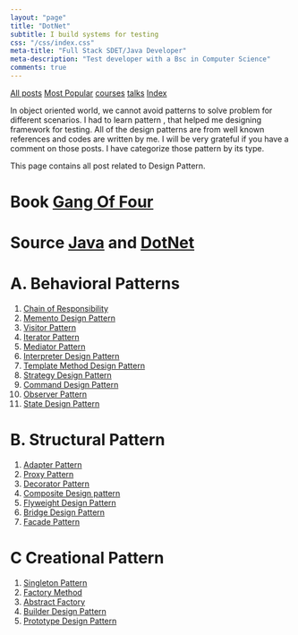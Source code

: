 ```yaml
---
layout: "page"
title: "DotNet"
subtitle: I build systems for testing
css: "/css/index.css"
meta-title: "Full Stack SDET/Java Developer"
meta-description: "Test developer with a Bsc in Computer Science"
comments: true
---
```

<div class="list-filters">
    <a href="/" class="list-filter filter-selected">All posts</a>
    <a href="/popular" class="list-filter">Most Popular</a>
    <a href="/courses" class="list-filter">courses</a>
	<a href="/talks" class="list-filter">talks</a>
    <a href="/tags" class="list-filter">Index</a>
</div>

In object oriented world, we cannot avoid patterns to solve problem for different scenarios. I had to learn pattern , that helped me designing framework for testing. All of the design patterns are from well known references and codes are written by me. I will be very grateful if you have a comment on those posts. I have categorize those pattern by its type.

This page contains all post related to Design Pattern.

# Book [Gang Of Four](https://www.amazon.com/Design-Patterns-Object-Oriented-Addison-Wesley-Professional-ebook/dp/B000SEIBB8)
# Source [Java](https://github.com/sarkershantonu/blog-projects/tree/master/DesignPatternsJava) and [DotNet](https://github.com/sarkershantonu/blog-projects/tree/master/DesignPatternsDotNet)

# A. Behavioral Patterns 
1. [Chain of Responsibility](https://sarkershantonu.github.io/2014/01/29/chain-of-responsibility/) 
2. [Memento Design Pattern](https://sarkershantonu.github.io/2014/02/10/memento/)
3. [Visitor Pattern](https://sarkershantonu.github.io/2014/02/11/visitor/) 
4. [Iterator Pattern](https://sarkershantonu.github.io/2014/02/12/iterator/)   
5. [Mediator Pattern](https://sarkershantonu.github.io/2014/02/13/mediator/)  
6. [Interpreter Design Pattern](https://sarkershantonu.github.io/2014/02/14/interpreter/)  
7. [Template Method Design Pattern](https://sarkershantonu.github.io/2014/02/16/template/)
8. [Strategy Design Pattern](https://sarkershantonu.github.io/2014/02/20/strategy/) 
9. [Command Design Pattern](https://sarkershantonu.github.io/2014/02/26/command/)   
10. [Observer Pattern](https://sarkershantonu.github.io/2014/01/30/observer/)
11. [State Design Pattern](https://sarkershantonu.github.io/2014/02/28/state/)

# B. Structural Pattern 
1. [Adapter Pattern](https://sarkershantonu.github.io/2014/02/adapter-design-pattern-simplified.html)
2. [Proxy Pattern ](https://sarkershantonu.github.io/2014/02/proxy-design-pattern-simplified.html)
3. [Decorator Pattern](https://sarkershantonu.github.io/2014/02/composite-design-pattern-simplified.html)
4. [Composite Design pattern](https://sarkershantonu.github.io/2014/02/composite-design-pattern-simplified.html) 
5. [Flyweight Design Pattern](https://sarkershantonu.github.io/2014/02/flyweight-design-pattern-simplified.html)
6. [Bridge Design Pattern](https://sarkershantonu.github.io/2014/02/bridge-design-sattern-simplified.html)
7. [Facade Pattern](https://sarkershantonu.github.io/2014/02/facade-design-pattern-simplified.html)


# C Creational Pattern 
1. [Singleton Pattern](https://sarkershantonu.github.io/2014/01/Singleton-Design-pattern-simplified.html)
2. [Factory Method](https://sarkershantonu.github.io/2014/02/factory-method-design-pattern-simplified.html)
3. [Abstract Factory](https://sarkershantonu.github.io/2014/02/abstract-factory-design-pattern-simplified.html)
4. [Builder Design Pattern](https://sarkershantonu.github.io/2014/02/builder-design-pattern-simplified.html)  
5. [Prototype Design Pattern](https://sarkershantonu.github.io/2014/02/prototype-design-pattern-simplified.html) 